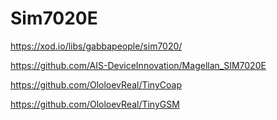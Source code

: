 # Sim7020E


https://xod.io/libs/gabbapeople/sim7020/

https://github.com/AIS-DeviceInnovation/Magellan_SIM7020E

https://github.com/OloloevReal/TinyCoap

https://github.com/OloloevReal/TinyGSM
